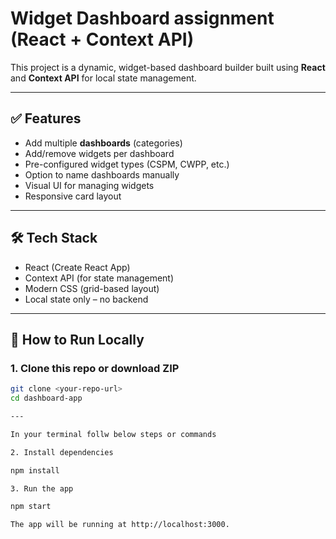#  Widget Dashboard assignment (React + Context API)

This project is a dynamic, widget-based dashboard builder built using **React** and **Context API** for local state management.

---

## ✅ Features

- Add multiple **dashboards** (categories)
- Add/remove widgets per dashboard
- Pre-configured widget types (CSPM, CWPP, etc.)
- Option to name dashboards manually
- Visual UI for managing widgets
- Responsive card layout

---

## 🛠 Tech Stack

- React (Create React App)
- Context API (for state management)
- Modern CSS (grid-based layout)
- Local state only – no backend

---

## 🚀 How to Run Locally

### 1. Clone this repo or download ZIP

```bash
git clone <your-repo-url>
cd dashboard-app

---

In your terminal follw below steps or commands

2. Install dependencies

npm install

3. Run the app

npm start

The app will be running at http://localhost:3000.

